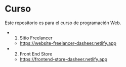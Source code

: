 # Curso

Este repositorio es para el curso de programación Web.

- 1.  Sitio Freelancer
  - https://website-freelancer-dasheer.netlify.app
- 2. Front End Store
  - https://frontend-store-dasheer.netlify.app
